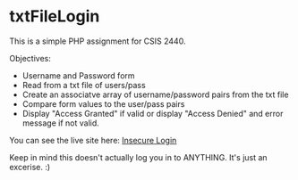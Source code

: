 # txtFileLogin

This is a simple PHP assignment for CSIS 2440. 

Objectives:
- Username and Password form
- Read from a txt file of users/pass
- Create an associatve array of username/password pairs from the txt file
- Compare form values to the user/pass pairs
- Display "Access Granted" if valid or display "Access Denied" and error message if not valid.


You can see the live site here:
[Insecure Login](http://spdevelopment.freesite.vip/csis2440/insecure/)

Keep in mind this doesn't actually log you in to ANYTHING. It's just an excerise. :)